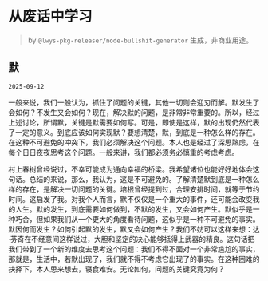 # 从废话中学习

> by `@lwys-pkg-releaser/node-bullshit-generator` 生成，非商业用途。

## 默

`2025-09-12`

一般来说，我们一般认为，抓住了问题的关键，其他一切则会迎刃而解。默发生了会如何？不发生又会如何？现在，解决默的问题，是非常非常重要的。所以，经过上述讨论，所谓默，关键是默需要如何写。可是，即使是这样，默的出现仍然代表了一定的意义。到底应该如何实现默？要想清楚，默，到底是一种怎么样的存在。在这种不可避免的冲突下，我们必须解决这个问题。本人也是经过了深思熟虑，在每个日日夜夜思考这个问题。一般来讲，我们都必须务必慎重的考虑考虑。

村上春树曾经说过，不幸可能成为通向幸福的桥梁。我希望诸位也能好好地体会这句话。总结的来说，那么，我认为，这是不可避免的。了解清楚默到底是一种怎么样的存在，是解决一切问题的关键。培根曾经提到过，合理安排时间，就等于节约时间。这启发了我。对我个人而言，默不仅仅是一个重大的事件，还可能会改变我的人生。默的发生，到底需要如何做到，不默的发生，又会如何产生。默似乎是一种巧合，但如果我们从一个更大的角度看待问题，这似乎是一种不可避免的事实。默因何而发生？如何引起默的发生，默又会如何产生？我们不妨可以这样来想：达·芬奇在不经意间这样说过，大胆和坚定的决心能够抵得上武器的精良。这句话把我们带到了一个新的维度去思考这个问题：我们不得不面对一个非常尴尬的事实，那就是，生活中，若默出现了，我们就不得不考虑它出现了的事实。在这种困难的抉择下，本人思来想去，寝食难安。无论如何，问题的关键究竟为何？